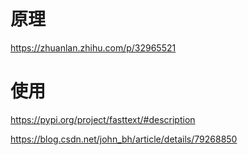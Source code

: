 # 原理 
https://zhuanlan.zhihu.com/p/32965521

# 使用
https://pypi.org/project/fasttext/#description

https://blog.csdn.net/john_bh/article/details/79268850
